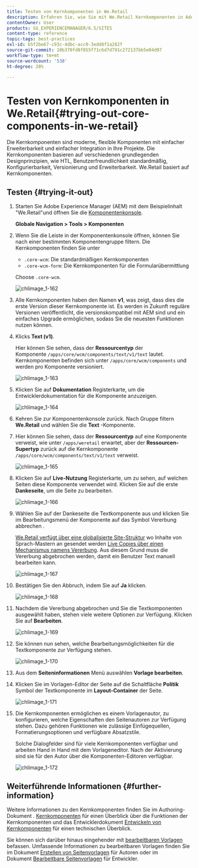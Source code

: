 ```yaml
---
title: Testen von Kernkomponenten in We.Retail
description: Erfahren Sie, wie Sie mit We.Retail Kernkomponenten in Adobe Experience Manager ausprobieren.
contentOwner: User
products: SG_EXPERIENCEMANAGER/6.5/SITES
content-type: reference
topic-tags: best-practices
exl-id: b5f2be67-c93c-4dbc-acc0-3edd8f1a282f
source-git-commit: 10b370fd8f855f71c6d7d791c272137bb5e04d97
workflow-type: tm+mt
source-wordcount: '538'
ht-degree: 28%

---
```


# Testen von Kernkomponenten in We.Retail{#trying-out-core-components-in-we-retail}

Die Kernkomponenten sind moderne, flexible Komponenten mit einfacher Erweiterbarkeit und einfacher Integration in Ihre Projekte. Die Kernkomponenten basieren auf verschiedenen grundlegenden Designprinzipien, wie HTL, Benutzerfreundlichkeit standardmäßig, Konfigurierbarkeit, Versionierung und Erweiterbarkeit. We.Retail basiert auf Kernkomponenten.

## Testen {#trying-it-out}

1. Starten Sie Adobe Experience Manager (AEM) mit dem Beispielinhalt &quot;We.Retail&quot;und öffnen Sie die [Komponentenkonsole](/help/sites-authoring/default-components-console.md).

   **Globale Navigation > Tools > Komponenten**

1. Wenn Sie die Leiste in der Komponentenkonsole öffnen, können Sie nach einer bestimmten Komponentengruppe filtern. Die Kernkomponenten finden Sie unter

   * `.core-wcm`: Die standardmäßigen Kernkomponenten
   * `.core-wcm-form`: Die Kernkomponenten für die Formularübermittlung

   Choose `.core-wcm`.

   ![chlimage_1-162](assets/chlimage_1-162.png)

1. Alle Kernkomponenten haben den Namen **v1**, was zeigt, dass dies die erste Version dieser Kernkomponente ist. Es werden in Zukunft reguläre Versionen veröffentlicht, die versionskompatibel mit AEM sind und ein einfaches Upgrade ermöglichen, sodass Sie die neuesten Funktionen nutzen können.
1. Klicks **Text (v1)**.

   Hier können Sie sehen, dass der **Ressourcentyp** der Komponente `/apps/core/wcm/components/text/v1/text` lautet. Kernkomponenten befinden sich unter `/apps/core/wcm/components` und werden pro Komponente versioniert.

   ![chlimage_1-163](assets/chlimage_1-163.png)

1. Klicken Sie auf **Dokumentation** Registerkarte, um die Entwicklerdokumentation für die Komponente anzuzeigen.

   ![chlimage_1-164](assets/chlimage_1-164.png)

1. Kehren Sie zur Komponentenkonsole zurück. Nach Gruppe filtern **We.Retail** und wählen Sie die **Text** -Komponente.
1. Hier können Sie sehen, dass der **Ressourcentyp** auf eine Komponente verweist, wie unter `/apps/weretail` erwartet, aber der **Ressourcen-Supertyp** zurück auf die Kernkomponente `/apps/core/wcm/components/text/v1/text` verweist.

   ![chlimage_1-165](assets/chlimage_1-165.png)

1. Klicken Sie auf **Live-Nutzung** Registerkarte, um zu sehen, auf welchen Seiten diese Komponente verwendet wird. Klicken Sie auf die erste **Dankeseite**, um die Seite zu bearbeiten.

   ![chlimage_1-166](assets/chlimage_1-166.png)

1. Wählen Sie auf der Dankeseite die Textkomponente aus und klicken Sie im Bearbeitungsmenü der Komponente auf das Symbol Vererbung abbrechen .

   [We.Retail verfügt über eine globalisierte Site-Struktur](/help/sites-developing/we-retail-globalized-site-structure.md) wo Inhalte von Sprach-Mastern an gesendet werden [Live Copies über einen Mechanismus namens Vererbung](/help/sites-administering/msm.md). Aus diesem Grund muss die Vererbung abgebrochen werden, damit ein Benutzer Text manuell bearbeiten kann.

   ![chlimage_1-167](assets/chlimage_1-167.png)

1. Bestätigen Sie den Abbruch, indem Sie auf **Ja** klicken.

   ![chlimage_1-168](assets/chlimage_1-168.png)

1. Nachdem die Vererbung abgebrochen und Sie die Textkomponenten ausgewählt haben, stehen viele weitere Optionen zur Verfügung. Klicken Sie auf **Bearbeiten**.

   ![chlimage_1-169](assets/chlimage_1-169.png)

1. Sie können nun sehen, welche Bearbeitungsmöglichkeiten für die Textkomponente zur Verfügung stehen.

   ![chlimage_1-170](assets/chlimage_1-170.png)

1. Aus dem **Seiteninformationen** Menü auswählen **Vorlage bearbeiten**.
1. Klicken Sie im Vorlagen-Editor der Seite auf die Schaltfläche **Politik** Symbol der Textkomponente im **Layout-Container** der Seite.

   ![chlimage_1-171](assets/chlimage_1-171.png)

1. Die Kernkomponenten ermöglichen es einem Vorlagenautor, zu konfigurieren, welche Eigenschaften den Seitenautoren zur Verfügung stehen. Dazu gehören Funktionen wie zulässige Einfügequellen, Formatierungsoptionen und verfügbare Absatzstile.

   Solche Dialogfelder sind für viele Kernkomponenten verfügbar und arbeiten Hand in Hand mit dem Vorlageneditor. Nach der Aktivierung sind sie für den Autor über die Komponenten-Editoren verfügbar.

   ![chlimage_1-172](assets/chlimage_1-172.png)

## Weiterführende Informationen {#further-information}

Weitere Informationen zu den Kernkomponenten finden Sie im Authoring-Dokument . [Kernkomponenten](https://experienceleague.adobe.com/docs/experience-manager-core-components/using/introduction.html?lang=de) für einen Überblick über die Funktionen der Kernkomponenten und das Entwicklerdokument [Entwickeln von Kernkomponenten](https://experienceleague.adobe.com/docs/experience-manager-core-components/using/developing/overview.html?lang=de) für einen technischen Überblick.

Sie können sich darüber hinaus eingehender mit [bearbeitbaren Vorlagen](/help/sites-developing/we-retail-editable-templates.md) befassen. Umfassende Informationen zu bearbeitbaren Vorlagen finden Sie im Dokument [Erstellen von Seitenvorlagen](/help/sites-authoring/templates.md) für Autoren oder im Dokument [Bearbeitbare Seitenvorlagen](/help/sites-developing/page-templates-editable.md) für Entwickler.
